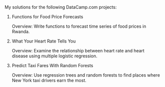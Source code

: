 My solutions for the following DataCamp.com projects:

1) Functions for Food Price Forecasts
      
      Overview: Write functions to forecast time series of food prices in Rwanda.
      
      
2) What Your Heart Rate Tells You
      
      Overview: Examine the relationship between heart rate and heart disease using multiple logistic regression.
    
    
3) Predict Taxi Fares With Random Forests 
      
      Overview: Use regression trees and random forests to find places where New York taxi drivers earn the most.     
       
      
